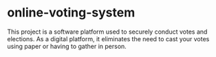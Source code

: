 # online-voting-system
This project is a software platform used to securely conduct votes and elections. As a digital platform, it eliminates the need to cast your votes using paper or having to gather in person.
